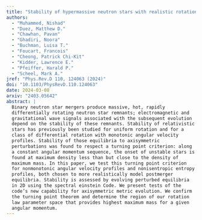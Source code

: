 ```yaml
---
title: "Stability of hypermassive neutron stars with realistic rotation and entropy profiles"
authors:
  - "Muhammed, Nishad"
  - "Duez, Matthew D."
  - "Chawhan, Pavan"
  - "Ghadiri, Noora"
  - "Buchman, Luisa T."
  - "Foucart, Francois"
  - "Cheong, Patrick Chi-Kit"
  - "Kidder, Lawrence E."
  - "Pfeiffer, Harald P."
  - "Scheel, Mark A."
jref: "Phys.Rev.D 110, 124063 (2024)"
doi: "10.1103/PhysRevD.110.124063"
date: 2024-03-08
arxiv: "2403.05642"
abstract: |
  Binary neutron star mergers produce massive, hot, rapidly
  differentially rotating neutron star remnants; electromagnetic and
  gravitational wave signals associated with the subsequent evolution
  depend on the stability of these remnants. Stability of relativistic
  stars has previously been studied for uniform rotation and for a
  class of differential rotation with monotonic angular velocity
  profiles. Stability of those equilibria to axisymmetric
  perturbations was found to respect a turning point criterion: along
  a constant angular momentum sequence, the onset of unstable stars is
  found at maximum density less than but close to the density of
  maximum mass. In this paper, we test this turning point criterion
  for nonmonotonic angular velocity profiles and nonisentropic entropy
  profiles, both chosen to more realistically model postmerger
  equilibria. Stability is assessed by evolving perturbed equilibria
  in 2D using the spectral einstein Code. We present tests of the
  code’s new capability for axisymmetric metric evolution. We confirm
  the turning point theorem and determine the region of our rotation
  law parameter space that provides highest maximum mass for a given
  angular momentum.
---
```

